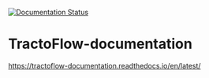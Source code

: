 [![Documentation Status](https://readthedocs.org/projects/tractoflow-documentation/badge/?version=latest)](https://tractoflow-documentation.readthedocs.io/en/latest/?badge=latest)

# TractoFlow-documentation

https://tractoflow-documentation.readthedocs.io/en/latest/
